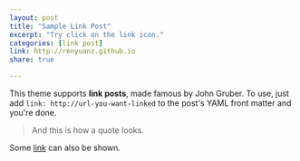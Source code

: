```yaml
---
layout: post
title: "Sample Link Post"
excerpt: "Try click on the link icon."
categories: [link post]
link: http://renyuanz.github.io
share: true

---
```


This theme supports **link posts**, made famous by John Gruber. To use, just add `link: http://url-you-want-linked` to the post's YAML front matter and you're done.

> And this is how a quote looks.

Some [link](http://renyuanz.github.io) can also be shown.

